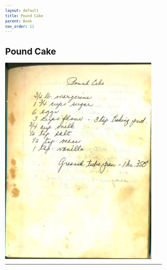 ```yaml
---
layout: default
title: Pound Cake
parent: Book
nav_order: 11
---
```


# Pound Cake
![Pound Cake](/recipe-images/pages/page-11.jpg)

---

